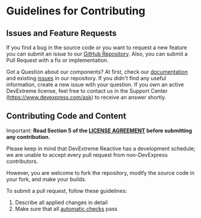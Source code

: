 # Guidelines for Contributing

## Issues and Feature Requests

If you find a bug in the source code or you want to request a new feature you can submit an issue to our [GitHub Repository](https://github.com/DevExpress/devextreme-reactive/). Also, you can submit a Pull Request with a fix or implementation.

Got a Question about our components? At first, check our [documentation](https://devexpress.github.io/devextreme-reactive/) and existing [issues](https://github.com/DevExpress/devextreme-reactive/issues) in our repository. If you didn't find any useful information, create a new issue with your question. If you own an active DevExtreme license, feel free to contact us in the Support Center (https://www.devexpress.com/ask) to receive an answer shortly.

## Contributing Code and Content

Important: **Read Section 5 of the [LICENSE AGREEMENT](LICENSE.md#5-submission-of-contributions) before submitting any contribution.**

Please keep in mind that DevExtreme Reactive has a development schedule; we are unable to accept every pull request from non-DevExpress contributors.

However, you are welcome to fork the repository, modify the source code in your fork, and make your builds.

To submit a pull request, follow these guidelines:

1. Describe all applied changes in detail
2. Make sure that all [automatic checks](README_DEVELOPERS.md#tests-and-ci) pass

